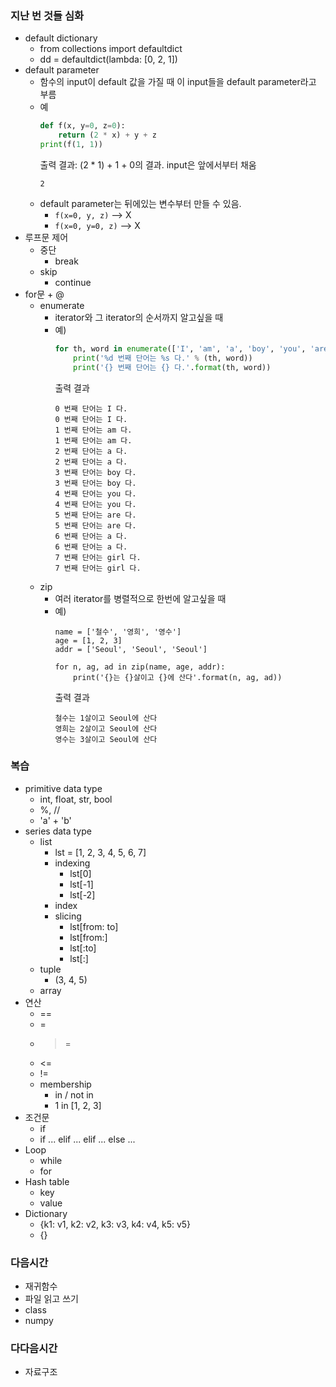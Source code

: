 ### 지난 번 것들 심화
- default dictionary
    - from collections import defaultdict
    - dd = defaultdict(lambda: [0, 2, 1])  
- default parameter
    - 함수의 input이 default 값을 가질 때 이 input들을 default parameter라고 부름
    - 예
        ```python
        def f(x, y=0, z=0):
            return (2 * x) + y + z
        print(f(1, 1))
        ```
        출력 결과: (2 * 1) + 1 + 0의 결과. input은 앞에서부터 채움
        ```
        2 
        ```
    - default parameter는 뒤에있는 변수부터 만들 수 있음.
        - ```f(x=0, y, z)``` --> X
        - ```f(x=0, y=0, z)``` --> X
- 루프문 제어
    - 중단
        - break
    - skip
        - continue
- for문 + @
    - enumerate
        - iterator와 그 iterator의 순서까지 알고싶을 때
        - 예)
            ```python
            for th, word in enumerate(['I', 'am', 'a', 'boy', 'you', 'are', 'a', 'girl']):
                print('%d 번째 단어는 %s 다.' % (th, word))
                print('{} 번째 단어는 {} 다.'.format(th, word))
            ```
            출력 결과
            ```
            0 번째 단어는 I 다.
            0 번째 단어는 I 다.
            1 번째 단어는 am 다.
            1 번째 단어는 am 다.
            2 번째 단어는 a 다.
            2 번째 단어는 a 다.
            3 번째 단어는 boy 다.
            3 번째 단어는 boy 다.
            4 번째 단어는 you 다.
            4 번째 단어는 you 다.
            5 번째 단어는 are 다.
            5 번째 단어는 are 다.
            6 번째 단어는 a 다.
            6 번째 단어는 a 다.
            7 번째 단어는 girl 다.
            7 번째 단어는 girl 다.
            ```
    - zip
        - 여러 iterator를 병렬적으로 한번에 알고싶을 때
        - 예)
            ```
            name = ['철수', '영희', '영수']
            age = [1, 2, 3]
            addr = ['Seoul', 'Seoul', 'Seoul']

            for n, ag, ad in zip(name, age, addr):
                print('{}는 {}살이고 {}에 산다'.format(n, ag, ad))
            ```
            출력 결과
            ```
            철수는 1살이고 Seoul에 산다
            영희는 2살이고 Seoul에 산다
            영수는 3살이고 Seoul에 산다
            ```


### 복습
- primitive data type
    - int, float, str, bool
    - %, //
    - 'a' + 'b' 
- series data type
    - list
        - lst = [1, 2, 3, 4, 5, 6, 7]
        - indexing
            - lst[0]
            - lst[-1]
            - lst[-2]
        - index
        - slicing
            - lst[from: to]
            - lst[from:]
            - lst[:to]
            - lst[:]
    - tuple
        - (3, 4, 5)
    - array
- 연산
    - == 
    - =
    - >=
    - <=
    - !=
    - membership
        - in / not in
        - 1 in [1, 2, 3]
- 조건문
    - if
    - if ... elif ... elif ... else ...
- Loop
    - while
    - for
- Hash table
    - key
    - value
- Dictionary
    - {k1: v1, k2: v2, k3: v3, k4: v4, k5: v5}
    - {}

### 다음시간
- 재귀함수
- 파일 읽고 쓰기
- class
- numpy

### 다다음시간
- 자료구조



